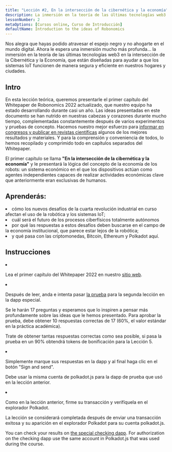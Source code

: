 ```yaml
---
title: "Lección #2, En la intersección de la cibernética y la economía"
description: La inmersión en la teoría de las últimas tecnologías web3 en la intersección de la Cibernética y la Economía, que están diseñadas para ayudar a que los sistemas IoT funcionen de manera segura y eficiente en nuestros hogares y ciudades.
lessonNumber: 2
metaOptions: [Cursos online, Curso de Introducción]
defaultName: Introduction to the ideas of Robonomics
---
```



Nos alegra que hayas podido atravesar el espejo negro y no ahogarte en el mundo digital. Ahora le espera una inmersión mucho más profunda... la inmersión en la teoría de las últimas tecnologías web3 en la intersección de la Cibernética y la Economía, que están diseñadas para ayudar a que los sistemas IoT funcionen de manera segura y eficiente en nuestros hogares y ciudades.


## Intro

En esta lección teórica, queremos presentarle el primer capítulo del Whitepaper de Robonomics 2022 actualizado, que nuestro equipo ha estado desarrollando durante casi un año. Las ideas presentadas en este documento se han nutrido en nuestras cabezas y corazones durante mucho tiempo, complementadas constantemente después de varios experimentos y pruebas de concepto. Hacemos nuestro mejor esfuerzo para [informar en congresos y publicar en revistas científicas](https://robonomics.network/papers/) algunos de los mejores resultados y materiales. Y para la comprensión y conveniencia de todos, lo hemos recopilado y comprimido todo en capítulos separados del Whitepaper.

El primer capítulo se llama **"En la intersección de la cibernética y la economía"** y le presentará la lógica del concepto de la economía de los robots: un sistema económico en el que los dispositivos actúan como agentes independientes capaces de realizar actividades económicas clave que anteriormente eran exclusivas de humanos.


## Aprenderás:

<List>

<li>
cómo los nuevos desafíos de la cuarta revolución industrial en curso afectan el uso de la robótica y los sistemas IoT;
</li>

<li>
cuál será el futuro de los procesos ciberfísicos totalmente autónomos
</li>

<li>
por qué las respuestas a estos desafíos deben buscarse en el campo de la economía institucional, que parece estar lejos de la robótica;
</li>

<li>
y qué pasa con las criptomonedas, Bitcoin, Ethereum y Polkadot aquí.
</li>

</List>

## Instrucciones

<List type="numbers">

<li>

Lea el primer capítulo del Whitepaper 2022 en nuestro [sitio web](https://robonomics.network/vision/).

</li>

<li>

Después de leer, anda e intenta pasar [la prueba](https://lesson2.robonomics.academy/#/) para la segunda lección en la dapp especial.

Se le harán 17 preguntas y esperamos que lo inspiren a pensar más profundamente sobre las ideas que le hemos presentado. Para aprobar la prueba, debe obtener 10 respuestas correctas de 17 (60%, el valor estándar en la práctica académica).

Trate de obtener tantas respuestas correctas como sea posible, si pasa la prueba en un 90% obtendrá tokens de bonificación para la Lección 5.

</li>

<li>

Simplemente marque sus respuestas en la dapp y al final haga clic en el botón "Sign and send".

Debe usar la misma cuenta de polkadot.js para la dapp de prueba que usó en la lección anterior. 

</li>

<li>

Como en la lección anterior, firme su transacción y verifíquela en el explorador Polkadot.

</li>
</List>


<Result>

La lección se considerará completada después de enviar una transacción exitosa y su aparición en el explorador Polkadot para su cuenta polkadot.js.

You can check your results on [the special checking dapp](https://lk.robonomics.academy/). For authorization on the checking dapp use the same account in Polkadot.js that was used during the course.

</Result>